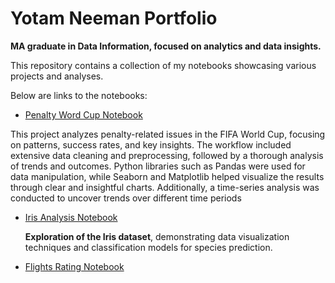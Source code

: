 # Yotam Neeman Portfolio
**MA graduate in Data Information, focused on analytics and data insights.**

This repository contains a collection of my notebooks showcasing various projects and analyses.

Below are links to the notebooks:

- [Penalty Word Cup Notebook](penalty_word_cup%20(1).ipynb)

This project analyzes penalty-related issues in the FIFA World Cup, focusing on patterns, success rates, and key insights. The workflow included extensive data cleaning and preprocessing, followed by a thorough analysis of trends and outcomes.
Python libraries such as Pandas were used for data manipulation, while Seaborn and Matplotlib helped visualize the results through clear and insightful charts. Additionally, a time-series analysis was conducted to uncover trends over different time periods  

- [Iris Analysis Notebook](iris_YN.ipynb)
  
   **Exploration of the Iris dataset**, demonstrating data visualization techniques and classification models for species prediction.
- [Flights Rating Notebook](Ex3_Visualization.ipynb)
